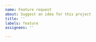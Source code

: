 ```yaml
---
name: Feature request
about: Suggest an idea for this project
title: ''
labels: feature
assignees: ''

---
```


<!--
Concisely state your proposal.
-->
